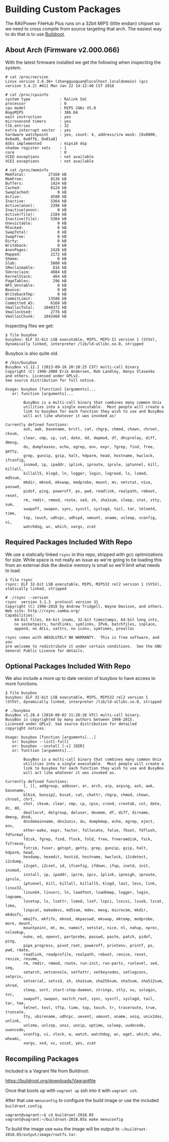 # Building Custom Packages

The RAVPower FileHub Plus runs on a 32bit MIPS (little endian) chipset so we need to cross compile from source targeting that arch. The easiest way to do that is to use [Buildroot](https://buildroot.org).

## About Arch (Firmware v2.000.066)

With the latest firmware installed we get the following when inspecting the system.

```
# cat /proc/version
Linux version 2.6.36+ (zhangguoquan@localhost.localdomain) (gcc version 3.4.2) #411 Mon Jan 22 14:12:40 CST 2018
```

```
# cat /proc/cpuinfo
system type             : Ralink SoC
processor               : 0
cpu model               : MIPS 24Kc V5.0
BogoMIPS                : 386.04
wait instruction        : yes
microsecond timers      : yes
tlb_entries             : 32
extra interrupt vector  : yes
hardware watchpoint     : yes, count: 4, address/irw mask: [0x0000, 0x0ad0, 0x0ffb, 0x01a8]
ASEs implemented        : mips16 dsp
shadow register sets    : 1
core                    : 0
VCED exceptions         : not available
VCEI exceptions         : not available
```

```
# cat /proc/meminfo
MemTotal:          27160 kB
MemFree:            8136 kB
Buffers:            1424 kB
Cached:             6124 kB
SwapCached:            0 kB
Active:             4580 kB
Inactive:           5364 kB
Active(anon):       2396 kB
Inactive(anon):        0 kB
Active(file):       2184 kB
Inactive(file):     5364 kB
Unevictable:           0 kB
Mlocked:               0 kB
SwapTotal:             0 kB
SwapFree:              0 kB
Dirty:                 0 kB
Writeback:             0 kB
AnonPages:          2428 kB
Mapped:             2172 kB
Shmem:                 0 kB
Slab:               5800 kB
SReclaimable:        816 kB
SUnreclaim:         4984 kB
KernelStack:         464 kB
PageTables:          296 kB
NFS_Unstable:          0 kB
Bounce:                0 kB
WritebackTmp:          0 kB
CommitLimit:       13580 kB
Committed_AS:       6168 kB
VmallocTotal:    1048372 kB
VmallocUsed:        2776 kB
VmallocChunk:    1042460 kB
```

Inspecting files we get:

```
$ file busybox
busybox: ELF 32-bit LSB executable, MIPS, MIPS-II version 1 (SYSV), dynamically linked, interpreter /lib/ld-uClibc.so.0, stripped
```

Busybox is also quite old.

```
# /bin/busybox
BusyBox v1.12.1 (2013-09-18 20:10:25 CST) multi-call binary
Copyright (C) 1998-2008 Erik Andersen, Rob Landley, Denys Vlasenko
and others. Licensed under GPLv2.
See source distribution for full notice.

Usage: busybox [function] [arguments]...
   or: function [arguments]...

        BusyBox is a multi-call binary that combines many common Unix
        utilities into a single executable.  Most people will create a
        link to busybox for each function they wish to use and BusyBox
        will act like whatever it was invoked as!

Currently defined functions:
        ash, awk, basename, brctl, cat, chgrp, chmod, chown, chroot, cksum,
        clear, cmp, cp, cut, date, dd, depmod, df, dhcprelay, diff, dmesg,
        du, dumpleases, echo, egrep, env, expr, fgrep, find, free, getty,
        grep, gunzip, gzip, halt, hdparm, head, hostname, hwclock, ifconfig,
        insmod, ip, ipaddr, iplink, iproute, iprule, iptunnel, kill, killall,
        killall5, klogd, ln, logger, login, logread, ls, lsmod, md5sum,
        mkdir, mknod, mkswap, modprobe, mount, mv, netstat, nice, passwd,
        pidof, ping, poweroff, ps, pwd, readlink, realpath, reboot, reset,
        rm, rmdir, rmmod, route, sed, sh, sha1sum, sleep, stat, stty, sum,
        swapoff, swapon, sync, sysctl, syslogd, tail, tar, telnetd, time,
        top, touch, udhcpc, udhcpd, umount, uname, usleep, vconfig, vi,
        watchdog, wc, which, xargs, zcat
```

## Required Packages Included With Repo

We use a statically linked `rsync` in this repo, stripped with gcc optimizations for size. While space is not really an issue as we're going to be loading this from an external disk the device memory is small so we'll limit what needs to load.

```
$ file rsync
rsync: ELF 32-bit LSB executable, MIPS, MIPS32 rel2 version 1 (SYSV), statically linked, stripped
```

```
# ./rsync --version
rsync  version 3.1.3  protocol version 31
Copyright (C) 1996-2018 by Andrew Tridgell, Wayne Davison, and others.
Web site: http://rsync.samba.org/
Capabilities:
    64-bit files, 64-bit inums, 32-bit timestamps, 64-bit long ints,
    no socketpairs, hardlinks, symlinks, IPv6, batchfiles, inplace,
    append, no ACLs, xattrs, no iconv, symtimes, prealloc

rsync comes with ABSOLUTELY NO WARRANTY.  This is free software, and you
are welcome to redistribute it under certain conditions.  See the GNU
General Public Licence for details.
```

## Optional Packages Included With Repo

We also include a more up to date version of busybox to have access to more functions.

```
$ file busybox
busybox: ELF 32-bit LSB executable, MIPS, MIPS32 rel2 version 1 (SYSV), dynamically linked, interpreter /lib/ld-uClibc.so.0, stripped
```

```
# ./busybox
BusyBox v1.28.4 (2018-08-02 21:28:10 UTC) multi-call binary.
BusyBox is copyrighted by many authors between 1998-2015.
Licensed under GPLv2. See source distribution for detailed
copyright notices.

Usage: busybox [function [arguments]...]
   or: busybox --list[-full]
   or: busybox --install [-s] [DIR]
   or: function [arguments]...

        BusyBox is a multi-call binary that combines many common Unix
        utilities into a single executable.  Most people will create a
        link to busybox for each function they wish to use and BusyBox
        will act like whatever it was invoked as.

Currently defined functions:
        [, [[, addgroup, adduser, ar, arch, arp, arping, ash, awk, basename,
        blkid, bunzip2, bzcat, cat, chattr, chgrp, chmod, chown, chroot, chrt,
        chvt, cksum, clear, cmp, cp, cpio, crond, crontab, cut, date, dc, dd,
        deallocvt, delgroup, deluser, devmem, df, diff, dirname, dmesg, dnsd,
        dnsdomainname, dos2unix, du, dumpkmap, echo, egrep, eject, env,
        ether-wake, expr, factor, fallocate, false, fbset, fdflush, fdformat,
        fdisk, fgrep, find, flock, fold, free, freeramdisk, fsck, fsfreeze,
        fstrim, fuser, getopt, getty, grep, gunzip, gzip, halt, hdparm, head,
        hexdump, hexedit, hostid, hostname, hwclock, i2cdetect, i2cdump,
        i2cget, i2cset, id, ifconfig, ifdown, ifup, inetd, init, insmod,
        install, ip, ipaddr, ipcrm, ipcs, iplink, ipneigh, iproute, iprule,
        iptunnel, kill, killall, killall5, klogd, last, less, link, linux32,
        linux64, linuxrc, ln, loadfont, loadkmap, logger, login, logname,
        losetup, ls, lsattr, lsmod, lsof, lspci, lsscsi, lsusb, lzcat, lzma,
        lzopcat, makedevs, md5sum, mdev, mesg, microcom, mkdir, mkdosfs,
        mke2fs, mkfifo, mknod, mkpasswd, mkswap, mktemp, modprobe, more, mount,
        mountpoint, mt, mv, nameif, netstat, nice, nl, nohup, nproc, nslookup,
        nuke, od, openvt, partprobe, passwd, paste, patch, pidof, ping,
        pipe_progress, pivot_root, poweroff, printenv, printf, ps, pwd, rdate,
        readlink, readprofile, realpath, reboot, renice, reset, resize, resume,
        rm, rmdir, rmmod, route, run-init, run-parts, runlevel, sed, seq,
        setarch, setconsole, setfattr, setkeycodes, setlogcons, setpriv,
        setserial, setsid, sh, sha1sum, sha256sum, sha3sum, sha512sum, shred,
        sleep, sort, start-stop-daemon, strings, stty, su, sulogin, svc,
        swapoff, swapon, switch_root, sync, sysctl, syslogd, tail, tar, tee,
        telnet, test, tftp, time, top, touch, tr, traceroute, true, truncate,
        tty, ubirename, udhcpc, uevent, umount, uname, uniq, unix2dos, unlink,
        unlzma, unlzop, unxz, unzip, uptime, usleep, uudecode, uuencode,
        vconfig, vi, vlock, w, watch, watchdog, wc, wget, which, who, whoami,
        xargs, xxd, xz, xzcat, yes, zcat
```

## Recompiling Packages

Included is a Vagrant file from Buildroot:

https://buildroot.org/downloads/Vagrantfile

Once that boots up with `vagrant up` ssh into it with `vagrant ssh`.

After that use `menuconfig` to configure the build image or use the included `buildroot.config`.

```
vagrant@vagrant:~$ cd buildroot-2018.05
vagrant@vagrant:~/buildroot-2018.05$ make menuconfig
```

To build the image use `make` the image will be output to `~/buildroot-2018.05/output/image/rootfs.tar`.
